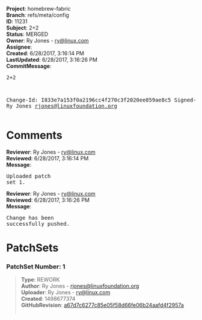 <strong>Project</strong>: homebrew-fabric<br><strong>Branch</strong>: refs/meta/config<br><strong>ID</strong>: 11231<br><strong>Subject</strong>: 2+2<br><strong>Status</strong>: MERGED<br><strong>Owner</strong>: Ry Jones - ry@linux.com<br><strong>Assignee</strong>:<br><strong>Created</strong>: 6/28/2017, 3:16:14 PM<br><strong>LastUpdated</strong>: 6/28/2017, 3:16:26 PM<br><strong>CommitMessage</strong>:<br><pre>2+2

Change-Id: I833e7a153f0a2196cc4f270c3f2020ee859ae8c5
Signed-off-by: Ry Jones <rjones@linuxfoundation.org>
</pre><h1>Comments</h1><strong>Reviewer</strong>: Ry Jones - ry@linux.com<br><strong>Reviewed</strong>: 6/28/2017, 3:16:14 PM<br><strong>Message</strong>: <pre>Uploaded patch set 1.</pre><strong>Reviewer</strong>: Ry Jones - ry@linux.com<br><strong>Reviewed</strong>: 6/28/2017, 3:16:26 PM<br><strong>Message</strong>: <pre>Change has been successfully pushed.</pre><h1>PatchSets</h1><h3>PatchSet Number: 1</h3><blockquote><strong>Type</strong>: REWORK<br><strong>Author</strong>: Ry Jones - rjones@linuxfoundation.org<br><strong>Uploader</strong>: Ry Jones - ry@linux.com<br><strong>Created</strong>: 1498677374<br><strong>GitHubRevision</strong>: [a67d7c6277c85e05f58d66fe06b24aafd4f2957a](https://github.com/hyperledger/homebrew-fabric/commit/a67d7c6277c85e05f58d66fe06b24aafd4f2957a)<br><br></blockquote>